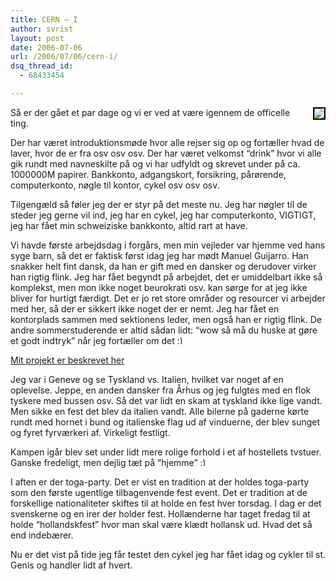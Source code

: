 ```yaml
---
title: CERN – I
author: svrist
layout: post
date: 2006-07-06
url: /2006/07/06/cern-i/
dsq_thread_id:
  - 68433454

---
```

<div style="float:right;margin-left:10px;margin-bottom:10px;">
  <a title="photo sharing" href="http://www.flickr.com/photos/sorenvrist/180545712/"><img style="border:2px solid #000000;" src="http://static.flickr.com/69/180545712_bbd8eaeec8_m.jpg" /></a><br /> <span style="font-size:0.9em;margin-top:0;" />
</div>

Så er der gået et par dage og vi er ved at være igennem de officelle ting.
  
Der har været introduktionsmøde hvor alle rejser sig op og fortæller hvad de laver, hvor de er fra osv osv osv. Der har været velkomst &#8220;drink&#8221; hvor vi alle gik rundt med navneskilte på og vi har udfyldt og skrevet under på ca. 1000000M papirer. Bankkonto, adgangskort, forsikring, pårørende, computerkonto, nøgle til kontor, cykel osv osv osv.

Tilgengæld så føler jeg der er styr på det meste nu. Jeg har nøgler til de steder jeg gerne vil ind, jeg har en cykel, jeg har computerkonto, VIGTIGT, jeg har fået min schweiziske bankkonto, altid rart at have.

Vi havde første arbejdsdag i forgårs, men min vejleder var hjemme ved hans syge barn, så det er faktisk først idag jeg har mødt Manuel Guijarro. Han snakker helt fint dansk, da han er gift med en dansker og derudover virker han rigtig flink. Jeg har fået begyndt på arbejdet, det er umiddelbart ikke så komplekst, men mon ikke noget beurokrati osv. kan sørge for at jeg ikke bliver for hurtigt færdigt. Det er jo ret store områder og resourcer vi arbejder med her, så der er sikkert ikke noget der er nemt. Jeg har fået en kontorplads sammen med sektionens leder, men også han er rigtig flink. De andre sommerstuderende er altid sådan lidt: &#8220;wow så må du huske at gøre et godt indtryk&#8221; når jeg fortæller om det <img src="http://blog.vrist.dk/newwp/wp-includes/images/smilies/simple-smile.png" alt=":)" class="wp-smiley" style="height: 1em; max-height: 1em;" />

[Mit projekt er beskrevet her][1]
  
Jeg var i Geneve og se Tyskland vs. Italien, hvilket var noget af en oplevelse. Jeppe, en anden dansker fra Århus og jeg fulgtes med en flok tyskere med bussen osv. Så det var lidt en skam at tyskland ikke lige vandt. Men sikke en fest det blev da italien vandt. Alle bilerne på gaderne kørte rundt med hornet i bund og italienske flag ud af vinduerne, der blev sunget og fyret fyrværkeri af. Virkeligt festligt.

Kampen igår blev set under lidt mere rolige forhold i et af hostellets tvstuer. Ganske fredeligt, men dejlig tæt på &#8220;hjemme&#8221; <img src="http://blog.vrist.dk/newwp/wp-includes/images/smilies/simple-smile.png" alt=":)" class="wp-smiley" style="height: 1em; max-height: 1em;" />

I aften er der toga-party. Det er vist en tradition at der holdes toga-party som den første ugentlige tilbagenvende fest event. Det er tradition at de forskellige nationaliteter skiftes til at holde en fest hver torsdag. I dag er det svenskerne og en irer der holder fest. Hollænderne har taget fredag til at holde &#8220;hollandskfest&#8221; hvor man skal være klædt hollansk ud. Hvad det så end indebærer.

Nu er det vist på tide jeg får testet den cykel jeg har fået idag og cykler til st. Genis og handler lidt af hvert.

 [1]: https://twiki.cern.ch/twiki/bin/view/DESgroup/ProjectLemonCvs "CvsLemon projektet"
